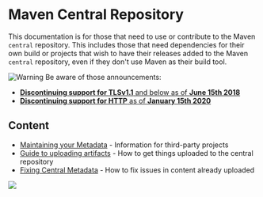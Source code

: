 <!--
Licensed to the Apache Software Foundation (ASF) under one
or more contributor license agreements.  See the NOTICE file
distributed with this work for additional information
regarding copyright ownership.  The ASF licenses this file
to you under the Apache License, Version 2.0 (the
"License"); you may not use this file except in compliance
with the License.  You may obtain a copy of the License at

    http://www.apache.org/licenses/LICENSE-2.0

Unless required by applicable law or agreed to in writing,
software distributed under the License is distributed on an
"AS IS" BASIS, WITHOUT WARRANTIES OR CONDITIONS OF ANY
KIND, either express or implied.  See the License for the
specific language governing permissions and limitations
under the License.
-->

<head>
   <title>Maven Central Repository</title>
   <meta name="author" content="Brett Porter" />
   <meta name="author" content="Hervé Boutemy" />
</head>

# Maven Central Repository

This documentation is for those that need to use or contribute to the Maven `central` repository.
This includes those that need dependencies for their own build or projects that wish to have their releases added to the
Maven `central` repository, even if they don't use Maven as their build tool.

![Warning](../images/icon_warning_sml.gif) Be aware of those announcements:

* [**Discontinuing support for TLSv1.1** and below as of **June 15th 2018**](https://central.sonatype.org/faq/tls-info/)
* [<b>Discontinuing support for HTTP</b> as of <b>January 15th 2020</b>](https://central.sonatype.org/news/20190715_http_deprecation_update)

## Content

* [Maintaining your Metadata](../project-faq.html) - Information for third-party projects
* [Guide to uploading artifacts](./guide-central-repository-upload.html) - How to get things uploaded to the central
  repository
* [Fixing Central Metadata](./central-metadata.html) - How to fix issues in content already uploaded

<img src="maven-central-repository.png" border="0" usemap="#map" />

<map name="map">
 <area shape="rect" coords="0,0,189,128"     alt="standalone public artifact repositories" href="/guides/introduction/introduction-to-repositories.html" />
 <area shape="rect" coords="264,76,354,111"  alt="Apache"   href="https://repository.apache.org/content/groups/public/" />
 <area shape="rect" coords="378,76,468,111"  alt="OSSRH"    href="https://central.sonatype.org/pages/ossrh-guide.html" />
 <area shape="rect" coords="490,75,520,111"  alt="Producers" href="https://central.sonatype.org/pages/producers.html" />
 <area shape="rect" coords="329,274,426,312" alt="central index" href="./central-index.html" />
 <area shape="rect" coords="39,274,205,314"  alt="archetype" href="/archetype/archetype-models/archetype-catalog/archetype-catalog.html" />
 <area shape="rect" coords="65,348,205,383"  alt="repo"     href="https://repo.maven.apache.org/maven2/" />
 <area shape="rect" coords="292,356,365,391" alt="ibiblio"  href="http://mirrors.ibiblio.org/pub/mirrors/maven2/" />
 <area shape="rect" coords="373,356,447,391" alt="Google"   href="https://storage-download.googleapis.com/maven-central/index.html" />
 <area shape="rect" coords="100,126,424,239" alt="Central Upload"                href="./guide-central-repository-upload.html" />
</map>